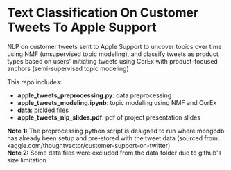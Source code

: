 # Text Classification On Customer Tweets To Apple Support
NLP on customer tweets sent to Apple Support to uncover topics over time using NMF (unsupervised topic modeling), and classify tweets as product types based on users' initiating tweets using CorEx with product-focused anchors (semi-supervised topic modeling)

This repo includes:
- **apple_tweets_preprocessing.py**: data preprocessing
- **apple_tweets_modeling.ipynb**: topic modeling using NMF and CorEx
- **data**: pickled files
- **apple_tweets_nlp_slides.pdf**: pdf of project presentation slides

**Note 1:** The proprocessing python script is designed to run where mongodb has already been setup and pre-stored with the tweet data (sourced from: kaggle.com/thoughtvector/customer-support-on-twitter)  
**Note 2:** Some data files were excluded from the data folder due to github's size limitation
